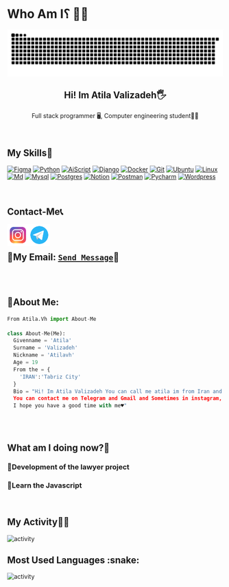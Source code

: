 # Who Am I؟ 👨‍💻                

<img align="center" src="https://raw.githubusercontent.com/imrrobat/imrrobat/d1b244e170d2b75fdda3efd499eaaf163f7a617c/images/github-contribution-grid-snake.svg" />

<h2 align="center">Hi! Im Atila Valizadeh🖐</h2>
<p align="center">
Full stack programmer 🖥, Computer engineering student👨‍💻 
</p>

<br />

<h2 align"right">My Skills💪</h2>
  
[![Figma](https://skillicons.dev/icons?i=figma&theme=dark)](https://skillicons.dev)
[![Python](https://skillicons.dev/icons?i=py)](https://skillicons.dev)
[![AiScript](https://skillicons.dev/icons?i=aiscript)](https://skillicons.dev)
[![Django](https://skillicons.dev/icons?i=django)](https://skillicons.dev)
[![Docker](https://skillicons.dev/icons?i=docker)](https://skillicons.dev)
[![Git](https://skillicons.dev/icons?i=git)](https://skillicons.dev)
[![Ubuntu](https://skillicons.dev/icons?i=ubuntu)](https://skillicons.dev)
[![Linux](https://skillicons.dev/icons?i=linux)](https://skillicons.dev)
[![Md](https://skillicons.dev/icons?i=md)](https://skillicons.dev)
[![Mysql](https://skillicons.dev/icons?i=mysql)](https://skillicons.dev)
[![Postgres](https://skillicons.dev/icons?i=postgres)](https://skillicons.dev)
[![Notion](https://skillicons.dev/icons?i=notion)](https://skillicons.dev)
[![Postman](https://skillicons.dev/icons?i=postman)](https://skillicons.dev)
[![Pycharm](https://skillicons.dev/icons?i=pycharm)](https://skillicons.dev)
[![Wordpress](https://skillicons.dev/icons?i=wordpress)](https://skillicons.dev)

<br />

<h2 align="left">Contact-Me📞</h2>
<a href="https://instagram.com/atila_vh"><img width="50px" height="50px" align="left" src="https://github.com/sabzlearn-ir/sabzlearn-ir/blob/main/icons8-instagram-96.png?raw=true" alt="Instagram" /></a>
<a href="https://t.me/Atila_Vh"><img width="50px" height="50px"  align="left" src="https://github.com/sabzlearn-ir/sabzlearn-ir/blob/main/icons8-telegram-96.png?raw=true" alt="Telegram" /></a>


<br />
<br />

## :envelope_with_arrow:My Email: [`Send Message`](https://atilavalizadeh86@gmail.com):email:

<br />
<br />

## :red_circle:About Me:

```python
From Atila.Vh import About-Me

class About-Me(Me):
  Givenname = 'Atila'
  Surname = 'Valizadeh'
  Nickname = 'Atilavh'
  Age = 19
  From the = {
    'IRAN':'Tabriz City'
  }
  Bio = "Hi! Im Atila Valizadeh You can call me atila im from Iran and Tabriz City Im Full stack programmer 🖥,
  You can contact me on Telegram and Gmail and Sometimes in instagram,
  I hope you have a good time with me♥️"

```
<br />
<br />


<h2 align="left">What am I doing now?🌚</h2>

 <h3 align="left">🌟Development of the lawyer project</h3>
 <h3 align="left">🌟Learn the Javascript</h3>

<br />

<h2 align="left">My Activity👨‍💻</h2>

![activity](https://github-readme-stats.vercel.app/api?username=Atilavh&show_icons=true&theme=radical) 
<br /> 
<h2> Most Used Languages :snake:</h2>

![activity](https://github-readme-stats.vercel.app/api/top-langs/?username=Atilavh&layout=compact)





